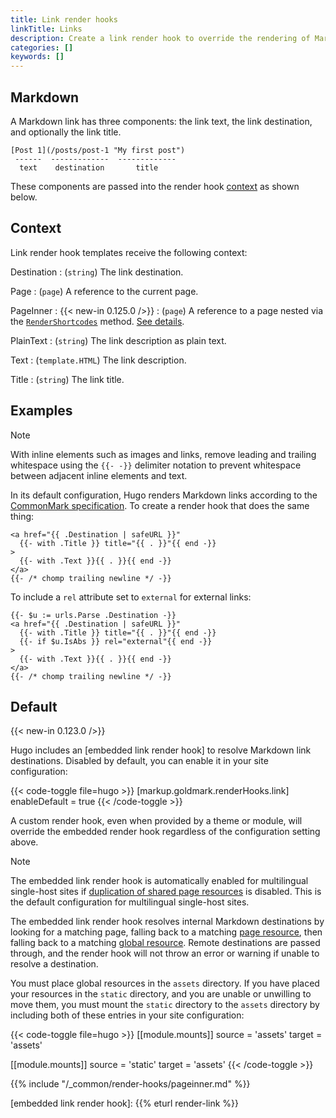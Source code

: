 ```yaml
---
title: Link render hooks
linkTitle: Links
description: Create a link render hook to override the rendering of Markdown links to HTML.
categories: []
keywords: []
---
```


## Markdown

A Markdown link has three components: the link text, the link destination, and optionally the link title.

```text
[Post 1](/posts/post-1 "My first post")
 ------  -------------  -------------
  text    destination       title
```

These components are passed into the render hook [context](g) as shown below.

## Context

Link render hook templates receive the following context:

Destination
: (`string`) The link destination.

Page
: (`page`) A reference to the current page.

PageInner
: {{< new-in 0.125.0 />}}
: (`page`) A reference to a page nested via the [`RenderShortcodes`] method. [See details](#pageinner-details).

PlainText
: (`string`) The link description as plain text.

Text
: (`template.HTML`) The link description.

Title
: (`string`) The link title.

## Examples

> [!note]
> With inline elements such as images and links, remove leading and trailing whitespace using the `{{‑ ‑}}` delimiter notation to prevent whitespace between adjacent inline elements and text.

In its default configuration, Hugo renders Markdown links according to the [CommonMark specification]. To create a render hook that does the same thing:

```go-html-template {file="layouts/_default/_markup/render-link.html" copy=true}
<a href="{{ .Destination | safeURL }}"
  {{- with .Title }} title="{{ . }}"{{ end -}}
>
  {{- with .Text }}{{ . }}{{ end -}}
</a>
{{- /* chomp trailing newline */ -}}
```

To include a `rel` attribute set to `external` for external links:

```go-html-template {file="layouts/_default/_markup/render-link.html" copy=true}
{{- $u := urls.Parse .Destination -}}
<a href="{{ .Destination | safeURL }}"
  {{- with .Title }} title="{{ . }}"{{ end -}}
  {{- if $u.IsAbs }} rel="external"{{ end -}}
>
  {{- with .Text }}{{ . }}{{ end -}}
</a>
{{- /* chomp trailing newline */ -}}
```

## Default

{{< new-in 0.123.0 />}}

Hugo includes an [embedded link render hook] to resolve Markdown link destinations. Disabled by default, you can enable it in your site configuration:

{{< code-toggle file=hugo >}}
[markup.goldmark.renderHooks.link]
enableDefault = true
{{< /code-toggle >}}

A custom render hook, even when provided by a theme or module, will override the embedded render hook regardless of the configuration setting above.

> [!note]
> The embedded link render hook is automatically enabled for multilingual single-host sites if [duplication of shared page resources] is disabled. This is the default configuration for multilingual single-host sites.

The embedded link render hook resolves internal Markdown destinations by looking for a matching page, falling back to a matching [page resource](g), then falling back to a matching [global resource](g). Remote destinations are passed through, and the render hook will not throw an error or warning if unable to resolve a destination.

You must place global resources in the `assets` directory. If you have placed your resources in the `static` directory, and you are unable or unwilling to move them, you must mount the `static` directory to the `assets` directory by including both of these entries in your site configuration:

{{< code-toggle file=hugo >}}
[[module.mounts]]
source = 'assets'
target = 'assets'

[[module.mounts]]
source = 'static'
target = 'assets'
{{< /code-toggle >}}

{{% include "/_common/render-hooks/pageinner.md" %}}

[`RenderShortcodes`]: /methods/page/rendershortcodes
[CommonMark specification]: https://spec.commonmark.org/current/
[duplication of shared page resources]: /configuration/markup/#duplicateresourcefiles
[embedded link render hook]: {{% eturl render-link %}}
